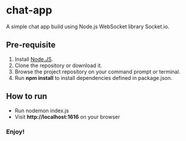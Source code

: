 # chat-app
A simple chat app build using Node.js WebSocket library Socket.io. 

## Pre-requisite
1. Install [Node.JS](http://nodejs.org/).  
2. Clone the repository or download it.
3. Browse the project repository on your command prompt or terminal.
4. Run **npm install** to install dependencies defined in package.json.

## How to run 
* Run nodemon index.js
* Visit **http://localhost:1616** on your browser

### Enjoy!
